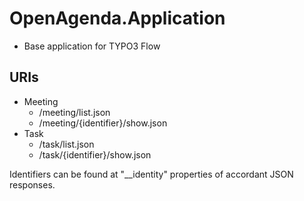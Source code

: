 OpenAgenda.Application
======================

* Base application for TYPO3 Flow


URIs
----

* Meeting
  * /meeting/list.json
  * /meeting/{identifier}/show.json
* Task
  * /task/list.json
  * /task/{identifier}/show.json
  
Identifiers can be found at "__identity" properties of accordant JSON responses.